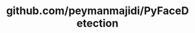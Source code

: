 ---
layout: post
title: github.com/peymanmajidi/PyFaceDetection
categories: link
tags: [انگلیسی, گیت‌هاب, برنامه‌نویسی]
---
